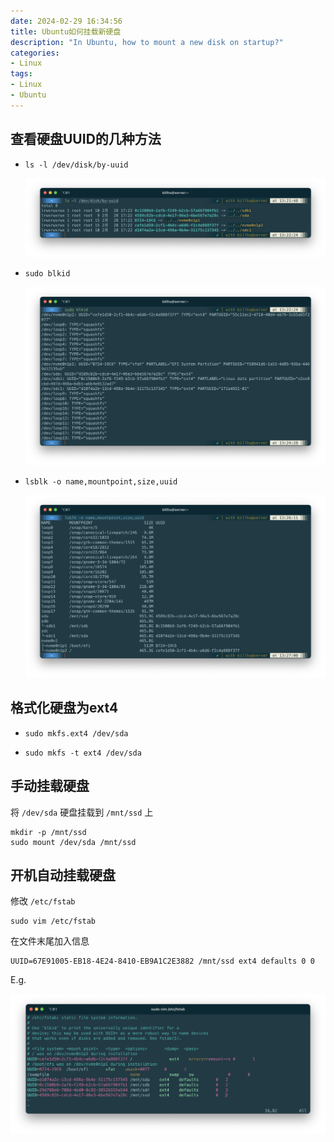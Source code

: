 ```yaml
---
date: 2024-02-29 16:34:56
title: Ubuntu如何挂载新硬盘
description: "In Ubuntu, how to mount a new disk on startup?"
categories: 
- Linux
tags: 
- Linux
- Ubuntu 
---
```


## 查看硬盘UUID的几种方法

- `ls -l /dev/disk/by-uuid`

  ![](41_ubuntu_uuid/ls_dev_disk_by_uuid.png)

- `sudo blkid`

  ![](41_ubuntu_uuid/sudo_blkid.png)

- `lsblk -o name,mountpoint,size,uuid`

  ![](41_ubuntu_uuid/lsblk.png)

## 格式化硬盘为ext4

- `sudo mkfs.ext4 /dev/sda`

- `sudo mkfs -t ext4 /dev/sda`

  



## 手动挂载硬盘

将 `/dev/sda` 硬盘挂载到 `/mnt/ssd` 上

```shell
mkdir -p /mnt/ssd
sudo mount /dev/sda /mnt/ssd
```



## 开机自动挂载硬盘

修改 `/etc/fstab`

```shell
sudo vim /etc/fstab
```

在文件末尾加入信息

```
UUID=67E91005-EB18-4E24-8410-EB9A1C2E3882 /mnt/ssd ext4 defaults 0 0
```

E.g.

![](41_ubuntu_uuid/etc_fstab.png)




